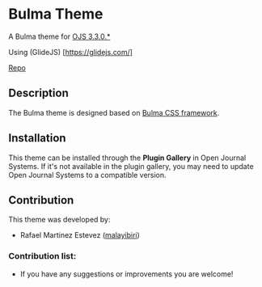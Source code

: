 # Bulma Theme

A Bulma theme for [OJS 3.3.0.*](https://pkp.sfu.ca/ojs/)

Using (GlideJS) [https://glidejs.com/]

[Repo](https://github.com/tocororo/bulma)

## Description
The Bulma theme is designed based on [Bulma CSS framework](https://bulma.io/).


## Installation
This theme can be installed through the **Plugin Gallery** in Open Journal Systems. If it's not available in the plugin gallery, you may need to update Open Journal Systems to a compatible version.

## Contribution

This theme was developed by:
* Rafael Martinez Estevez ([malayibiri](https://github.com/malayibiri))

### Contribution list:
* If you have any suggestions or improvements you are welcome!

